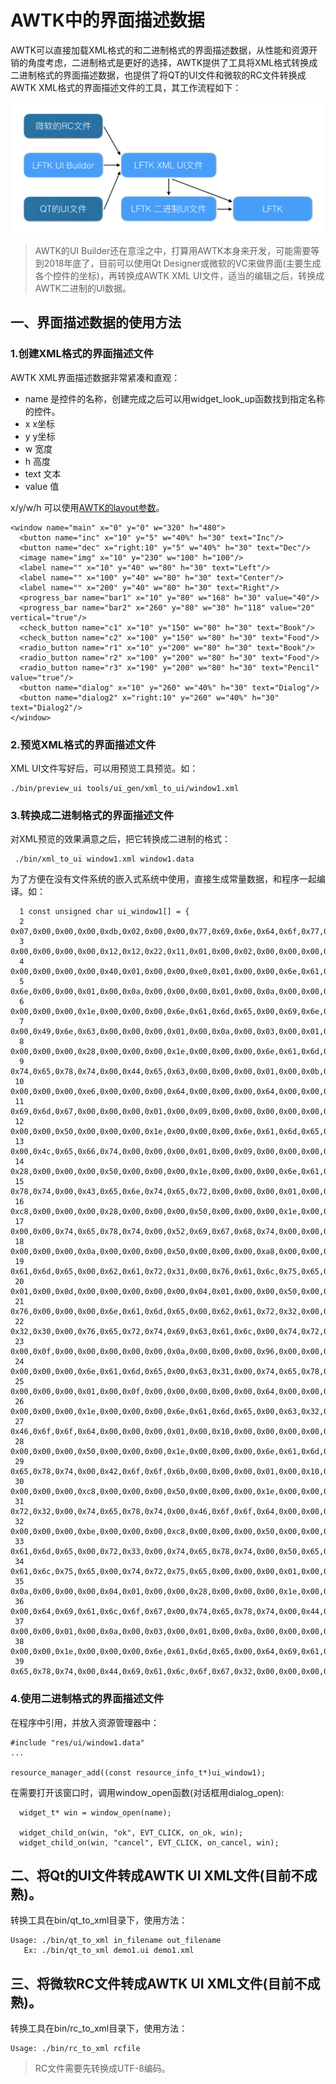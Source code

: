 # AWTK中的界面描述数据

AWTK可以直接加载XML格式的和二进制格式的界面描述数据，从性能和资源开销的角度考虑，二进制格式是更好的选择，AWTK提供了工具将XML格式转换成二进制格式的界面描述数据，也提供了将QT的UI文件和微软的RC文件转换成AWTK XML格式的界面描述文件的工具，其工作流程如下：

![](images/ui_desc.png)

> AWTK的UI Builder还在意淫之中，打算用AWTK本身来开发，可能需要等到2018年底了，目前可以使用Qt Designer或微软的VC来做界面(主要生成各个控件的坐标)，再转换成AWTK XML UI文件，适当的编辑之后，转换成AWTK二进制的UI数据。

## 一、界面描述数据的使用方法

### 1.创建XML格式的界面描述文件

AWTK XML界面描述数据非常紧凑和直观：

* name 是控件的名称，创建完成之后可以用widget\_look\_up函数找到指定名称的控件。
* x x坐标
* y y坐标
* w 宽度
* h 高度
* text 文本
* value 值

x/y/w/h 可以使用[AWTK的layout参数](layout.md)。

```
<window name="main" x="0" y="0" w="320" h="480">
  <button name="inc" x="10" y="5" w="40%" h="30" text="Inc"/>
  <button name="dec" x="right:10" y="5" w="40%" h="30" text="Dec"/>
  <image name="img" x="10" y="230" w="100" h="100"/>
  <label name="" x="10" y="40" w="80" h="30" text="Left"/>
  <label name="" x="100" y="40" w="80" h="30" text="Center"/>
  <label name="" x="200" y="40" w="80" h="30" text="Right"/>
  <progress_bar name="bar1" x="10" y="80" w="168" h="30" value="40"/>
  <progress_bar name="bar2" x="260" y="80" w="30" h="118" value="20" vertical="true"/>
  <check_button name="c1" x="10" y="150" w="80" h="30" text="Book"/>
  <check_button name="c2" x="100" y="150" w="80" h="30" text="Food"/>
  <radio_button name="r1" x="10" y="200" w="80" h="30" text="Book"/>
  <radio_button name="r2" x="100" y="200" w="80" h="30" text="Food"/>
  <radio_button name="r3" x="190" y="200" w="80" h="30" text="Pencil" value="true"/>
  <button name="dialog" x="10" y="260" w="40%" h="30" text="Dialog"/>
  <button name="dialog2" x="right:10" y="260" w="40%" h="30" text="Dialog2"/>
</window>
```

### 2.预览XML格式的界面描述文件

XML UI文件写好后，可以用预览工具预览。如：

```
./bin/preview_ui tools/ui_gen/xml_to_ui/window1.xml
```

### 3.转换成二进制格式的界面描述文件

对XML预览的效果满意之后，把它转换成二进制的格式：

```
 ./bin/xml_to_ui window1.xml window1.data
```

为了方便在没有文件系统的嵌入式系统中使用，直接生成常量数据，和程序一起编译。如：

```
  1 const unsigned char ui_window1[] = {
  2 0x07,0x00,0x00,0x00,0xdb,0x02,0x00,0x00,0x77,0x69,0x6e,0x64,0x6f,0x77,0x31,0x00,0x64,0x61,0x74,0x61,
  3 0x00,0x00,0x00,0x00,0x12,0x12,0x22,0x11,0x01,0x00,0x02,0x00,0x00,0x00,0x00,0x00,0x00,0x00,0x00,0x00,
  4 0x00,0x00,0x00,0x00,0x40,0x01,0x00,0x00,0xe0,0x01,0x00,0x00,0x6e,0x61,0x6d,0x65,0x00,0x6d,0x61,0x69,
  5 0x6e,0x00,0x00,0x01,0x00,0x0a,0x00,0x00,0x00,0x01,0x00,0x0a,0x00,0x00,0x00,0x05,0x00,0x00,0x00,0x28,
  6 0x00,0x00,0x00,0x1e,0x00,0x00,0x00,0x6e,0x61,0x6d,0x65,0x00,0x69,0x6e,0x63,0x00,0x74,0x65,0x78,0x74,
  7 0x00,0x49,0x6e,0x63,0x00,0x00,0x00,0x01,0x00,0x0a,0x00,0x03,0x00,0x01,0x00,0x0a,0x00,0x00,0x00,0x05,
  8 0x00,0x00,0x00,0x28,0x00,0x00,0x00,0x1e,0x00,0x00,0x00,0x6e,0x61,0x6d,0x65,0x00,0x64,0x65,0x63,0x00,
  9 0x74,0x65,0x78,0x74,0x00,0x44,0x65,0x63,0x00,0x00,0x00,0x01,0x00,0x0b,0x00,0x00,0x00,0x00,0x00,0x0a,
 10 0x00,0x00,0x00,0xe6,0x00,0x00,0x00,0x64,0x00,0x00,0x00,0x64,0x00,0x00,0x00,0x6e,0x61,0x6d,0x65,0x00,
 11 0x69,0x6d,0x67,0x00,0x00,0x00,0x01,0x00,0x09,0x00,0x00,0x00,0x00,0x00,0x0a,0x00,0x00,0x00,0x28,0x00,
 12 0x00,0x00,0x50,0x00,0x00,0x00,0x1e,0x00,0x00,0x00,0x6e,0x61,0x6d,0x65,0x00,0x00,0x74,0x65,0x78,0x74,
 13 0x00,0x4c,0x65,0x66,0x74,0x00,0x00,0x00,0x01,0x00,0x09,0x00,0x00,0x00,0x00,0x00,0x64,0x00,0x00,0x00,
 14 0x28,0x00,0x00,0x00,0x50,0x00,0x00,0x00,0x1e,0x00,0x00,0x00,0x6e,0x61,0x6d,0x65,0x00,0x00,0x74,0x65,
 15 0x78,0x74,0x00,0x43,0x65,0x6e,0x74,0x65,0x72,0x00,0x00,0x00,0x01,0x00,0x09,0x00,0x00,0x00,0x00,0x00,
 16 0xc8,0x00,0x00,0x00,0x28,0x00,0x00,0x00,0x50,0x00,0x00,0x00,0x1e,0x00,0x00,0x00,0x6e,0x61,0x6d,0x65,
 17 0x00,0x00,0x74,0x65,0x78,0x74,0x00,0x52,0x69,0x67,0x68,0x74,0x00,0x00,0x00,0x01,0x00,0x0d,0x00,0x00,
 18 0x00,0x00,0x00,0x0a,0x00,0x00,0x00,0x50,0x00,0x00,0x00,0xa8,0x00,0x00,0x00,0x1e,0x00,0x00,0x00,0x6e,
 19 0x61,0x6d,0x65,0x00,0x62,0x61,0x72,0x31,0x00,0x76,0x61,0x6c,0x75,0x65,0x00,0x34,0x30,0x00,0x00,0x00,
 20 0x01,0x00,0x0d,0x00,0x00,0x00,0x00,0x00,0x04,0x01,0x00,0x00,0x50,0x00,0x00,0x00,0x1e,0x00,0x00,0x00,
 21 0x76,0x00,0x00,0x00,0x6e,0x61,0x6d,0x65,0x00,0x62,0x61,0x72,0x32,0x00,0x76,0x61,0x6c,0x75,0x65,0x00,
 22 0x32,0x30,0x00,0x76,0x65,0x72,0x74,0x69,0x63,0x61,0x6c,0x00,0x74,0x72,0x75,0x65,0x00,0x00,0x00,0x01,
 23 0x00,0x0f,0x00,0x00,0x00,0x00,0x00,0x0a,0x00,0x00,0x00,0x96,0x00,0x00,0x00,0x50,0x00,0x00,0x00,0x1e,
 24 0x00,0x00,0x00,0x6e,0x61,0x6d,0x65,0x00,0x63,0x31,0x00,0x74,0x65,0x78,0x74,0x00,0x42,0x6f,0x6f,0x6b,
 25 0x00,0x00,0x00,0x01,0x00,0x0f,0x00,0x00,0x00,0x00,0x00,0x64,0x00,0x00,0x00,0x96,0x00,0x00,0x00,0x50,
 26 0x00,0x00,0x00,0x1e,0x00,0x00,0x00,0x6e,0x61,0x6d,0x65,0x00,0x63,0x32,0x00,0x74,0x65,0x78,0x74,0x00,
 27 0x46,0x6f,0x6f,0x64,0x00,0x00,0x00,0x01,0x00,0x10,0x00,0x00,0x00,0x00,0x00,0x0a,0x00,0x00,0x00,0xc8,
 28 0x00,0x00,0x00,0x50,0x00,0x00,0x00,0x1e,0x00,0x00,0x00,0x6e,0x61,0x6d,0x65,0x00,0x72,0x31,0x00,0x74,
 29 0x65,0x78,0x74,0x00,0x42,0x6f,0x6f,0x6b,0x00,0x00,0x00,0x01,0x00,0x10,0x00,0x00,0x00,0x00,0x00,0x64,
 30 0x00,0x00,0x00,0xc8,0x00,0x00,0x00,0x50,0x00,0x00,0x00,0x1e,0x00,0x00,0x00,0x6e,0x61,0x6d,0x65,0x00,
 31 0x72,0x32,0x00,0x74,0x65,0x78,0x74,0x00,0x46,0x6f,0x6f,0x64,0x00,0x00,0x00,0x01,0x00,0x10,0x00,0x00,
 32 0x00,0x00,0x00,0xbe,0x00,0x00,0x00,0xc8,0x00,0x00,0x00,0x50,0x00,0x00,0x00,0x1e,0x00,0x00,0x00,0x6e,
 33 0x61,0x6d,0x65,0x00,0x72,0x33,0x00,0x74,0x65,0x78,0x74,0x00,0x50,0x65,0x6e,0x63,0x69,0x6c,0x00,0x76,
 34 0x61,0x6c,0x75,0x65,0x00,0x74,0x72,0x75,0x65,0x00,0x00,0x00,0x01,0x00,0x0a,0x00,0x00,0x00,0x01,0x00,
 35 0x0a,0x00,0x00,0x00,0x04,0x01,0x00,0x00,0x28,0x00,0x00,0x00,0x1e,0x00,0x00,0x00,0x6e,0x61,0x6d,0x65,
 36 0x00,0x64,0x69,0x61,0x6c,0x6f,0x67,0x00,0x74,0x65,0x78,0x74,0x00,0x44,0x69,0x61,0x6c,0x6f,0x67,0x00,
 37 0x00,0x00,0x01,0x00,0x0a,0x00,0x03,0x00,0x01,0x00,0x0a,0x00,0x00,0x00,0x04,0x01,0x00,0x00,0x28,0x00,
 38 0x00,0x00,0x1e,0x00,0x00,0x00,0x6e,0x61,0x6d,0x65,0x00,0x64,0x69,0x61,0x6c,0x6f,0x67,0x32,0x00,0x74,
 39 0x65,0x78,0x74,0x00,0x44,0x69,0x61,0x6c,0x6f,0x67,0x32,0x00,0x00,0x00,0x00,0x00,0x00,0x00,0x00,};
```

### 4.使用二进制格式的界面描述文件

在程序中引用，并放入资源管理器中：

```
#include "res/ui/window1.data"
...

resource_manager_add((const resource_info_t*)ui_window1);
```

在需要打开该窗口时，调用window\_open函数(对话框用dialog\_open):

```
  widget_t* win = window_open(name);

  widget_child_on(win, "ok", EVT_CLICK, on_ok, win);
  widget_child_on(win, "cancel", EVT_CLICK, on_cancel, win);
```

## 二、将Qt的UI文件转成AWTK UI XML文件(目前不成熟)。

转换工具在bin/qt\_to\_xml目录下，使用方法：

```
Usage: ./bin/qt_to_xml in_filename out_filename
   Ex: ./bin/qt_to_xml demo1.ui demo1.xml
```

## 三、将微软RC文件转成AWTK UI XML文件(目前不成熟)。

转换工具在bin/rc\_to\_xml目录下，使用方法：

```
Usage: ./bin/rc_to_xml rcfile
```
> RC文件需要先转换成UTF-8编码。

